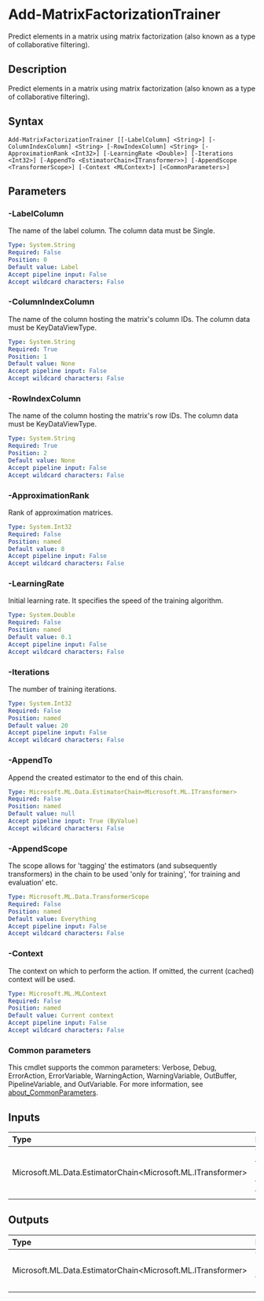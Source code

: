 # Add-MatrixFactorizationTrainer

Predict elements in a matrix using matrix factorization (also known as a type of collaborative filtering).

## Description

Predict elements in a matrix using matrix factorization (also known as a type of collaborative filtering).

## Syntax

```
Add-MatrixFactorizationTrainer [[-LabelColumn] <String>] [-ColumnIndexColumn] <String> [-RowIndexColumn] <String> [-ApproximationRank <Int32>] [-LearningRate <Double>] [-Iterations <Int32>] [-AppendTo <EstimatorChain<ITransformer>>] [-AppendScope <TransformerScope>] [-Context <MLContext>] [<CommonParameters>]
```

## Parameters

### -LabelColumn

The name of the label column. The column data must be Single.

```yaml
Type: System.String
Required: False
Position: 0
Default value: Label
Accept pipeline input: False
Accept wildcard characters: False
```

### -ColumnIndexColumn

The name of the column hosting the matrix's column IDs. The column data must be KeyDataViewType.

```yaml
Type: System.String
Required: True
Position: 1
Default value: None
Accept pipeline input: False
Accept wildcard characters: False
```

### -RowIndexColumn

The name of the column hosting the matrix's row IDs. The column data must be KeyDataViewType.

```yaml
Type: System.String
Required: True
Position: 2
Default value: None
Accept pipeline input: False
Accept wildcard characters: False
```

### -ApproximationRank

Rank of approximation matrices.

```yaml
Type: System.Int32
Required: False
Position: named
Default value: 8
Accept pipeline input: False
Accept wildcard characters: False
```

### -LearningRate

Initial learning rate. It specifies the speed of the training algorithm.

```yaml
Type: System.Double
Required: False
Position: named
Default value: 0.1
Accept pipeline input: False
Accept wildcard characters: False
```

### -Iterations

The number of training iterations.

```yaml
Type: System.Int32
Required: False
Position: named
Default value: 20
Accept pipeline input: False
Accept wildcard characters: False
```

### -AppendTo

Append the created estimator to the end of this chain.

```yaml
Type: Microsoft.ML.Data.EstimatorChain<Microsoft.ML.ITransformer>
Required: False
Position: named
Default value: null
Accept pipeline input: True (ByValue)
Accept wildcard characters: False
```

### -AppendScope

The scope allows for 'tagging' the estimators (and subsequently transformers) in the chain to be used 'only for training', 'for training and evaluation' etc.

```yaml
Type: Microsoft.ML.Data.TransformerScope
Required: False
Position: named
Default value: Everything
Accept pipeline input: False
Accept wildcard characters: False
```

### -Context

The context on which to perform the action. If omitted, the current (cached) context will be used.

```yaml
Type: Microsoft.ML.MLContext
Required: False
Position: named
Default value: Current context
Accept pipeline input: False
Accept wildcard characters: False
```

### Common parameters

This cmdlet supports the common parameters: Verbose, Debug, ErrorAction, ErrorVariable, WarningAction, WarningVariable, OutBuffer, PipelineVariable, and OutVariable. For more information, see [about_CommonParameters](https://go.microsoft.com/fwlink/?LinkID=113216).

## Inputs

| Type | Description |
|:---|:---|
| Microsoft.ML.Data.EstimatorChain<Microsoft.ML.ITransformer> | You can pipe the EstimatorChain to append to this cmdlet. |

## Outputs

| Type | Description |
|:---|:---|
| Microsoft.ML.Data.EstimatorChain<Microsoft.ML.ITransformer> | This cmdlet returns the appended EstimatorChain. |


